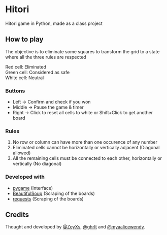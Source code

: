 # Hitori
Hitori game in Python, made as a class project


## How to play
The objective is to eliminate some squares to transform the grid to a state where all the three rules are respected


Red cell: Eliminated  
Green cell: Considered as safe  
White cell: Neutral

### Buttons
- Left -> Confirm and check if you won
- Middle -> Pause the game & timer
- Right -> Click to reset all cells to white or Shift+Click to get another board


### Rules
  1. No row or column can have more than one occurence of any number
  2. Eliminated cells cannot be horizontally or vertically adjacent (Diagonal allowed)
  3. All the remaining cells must be connected to each other, horizontally or vertically (No diagonal)


### Developed with
  - [pygame](https://pypi.org/project/pygame/) (Interface)
  - [BeautifulSoup](https://pypi.org/project/beautifulsoup4/) (Scraping of the boards)
  - [requests](https://pypi.org/project/requests/) (Scraping of the boards)



## Credits
Thought and developed by [@ZeyXs](https://github.com/ZeyXs), [@ghrlt](https://github.com/ghrlt) and [@myaalicewendy](https://github.com/myaalicewendy).
